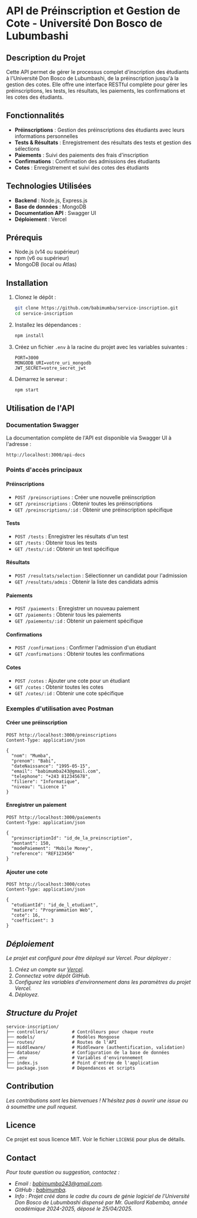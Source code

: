 # API de Préinscription et Gestion de Cote - Université Don Bosco de Lubumbashi

## Description du Projet

Cette API permet de gérer le processus complet d'inscription des étudiants à l'Université Don Bosco de Lubumbashi, de la préinscription jusqu'à la gestion des cotes. Elle offre une interface RESTful complète pour gérer les préinscriptions, les tests, les résultats, les paiements, les confirmations et les cotes des étudiants.

## Fonctionnalités

- **Préinscriptions** : Gestion des préinscriptions des étudiants avec leurs informations personnelles
- **Tests & Résultats** : Enregistrement des résultats des tests et gestion des sélections
- **Paiements** : Suivi des paiements des frais d'inscription
- **Confirmations** : Confirmation des admissions des étudiants
- **Cotes** : Enregistrement et suivi des cotes des étudiants

## Technologies Utilisées

- **Backend** : Node.js, Express.js
- **Base de données** : MongoDB
- **Documentation API** : Swagger UI
- **Déploiement** : Vercel

## Prérequis

- Node.js (v14 ou supérieur)
- npm (v6 ou supérieur)
- MongoDB (local ou Atlas)

## Installation

1. Clonez le dépôt :
   ```bash
   git clone https://github.com/babimumba/service-inscription.git
   cd service-inscription
   ```

2. Installez les dépendances :
   ```bash
   npm install
   ```

3. Créez un fichier `.env` à la racine du projet avec les variables suivantes :
   ```
   PORT=3000
   MONGODB_URI=votre_uri_mongodb
   JWT_SECRET=votre_secret_jwt
   ```

4. Démarrez le serveur :
   ```bash
   npm start
   ```

## Utilisation de l'API

### Documentation Swagger

La documentation complète de l'API est disponible via Swagger UI à l'adresse :
```
http://localhost:3000/api-docs
```

### Points d'accès principaux

#### Préinscriptions
- `POST /preinscriptions` : Créer une nouvelle préinscription
- `GET /preinscriptions` : Obtenir toutes les préinscriptions
- `GET /preinscriptions/:id` : Obtenir une préinscription spécifique

#### Tests
- `POST /tests` : Enregistrer les résultats d'un test
- `GET /tests` : Obtenir tous les tests
- `GET /tests/:id` : Obtenir un test spécifique

#### Résultats
- `POST /resultats/selection` : Sélectionner un candidat pour l'admission
- `GET /resultats/admis` : Obtenir la liste des candidats admis

#### Paiements
- `POST /paiements` : Enregistrer un nouveau paiement
- `GET /paiements` : Obtenir tous les paiements
- `GET /paiements/:id` : Obtenir un paiement spécifique

#### Confirmations
- `POST /confirmations` : Confirmer l'admission d'un étudiant
- `GET /confirmations` : Obtenir toutes les confirmations

#### Cotes
- `POST /cotes` : Ajouter une cote pour un étudiant
- `GET /cotes` : Obtenir toutes les cotes
- `GET /cotes/:id` : Obtenir une cote spécifique

### Exemples d'utilisation avec Postman

#### Créer une préinscription
```
POST http://localhost:3000/preinscriptions
Content-Type: application/json

{
  "nom": "Mumba",
  "prenom": "Babi",
  "dateNaissance": "1995-05-15",
  "email": "babimumba243@gmail.com",
  "telephone": "+243 812345678",
  "filiere": "Informatique",
  "niveau": "Licence 1"
}
```

#### Enregistrer un paiement
```
POST http://localhost:3000/paiements
Content-Type: application/json

{
  "preinscriptionId": "id_de_la_preinscription",
  "montant": 150,
  "modePaiement": "Mobile Money",
  "reference": "REF123456"
}
```

#### Ajouter une cote
```
POST http://localhost:3000/cotes
Content-Type: application/json

{
  "etudiantId": "id_de_l_etudiant",
  "matiere": "Programmation Web",
  "cote": 16,
  "coefficient": 3
}
```

## *Déploiement*

*Le projet est configuré pour être déployé sur Vercel. Pour déployer :*

1. *Créez un compte sur [Vercel](https://vercel.com).*
2. *Connectez votre dépôt GitHub.*
3. *Configurez les variables d'environnement dans les paramètres du projet Vercel.*
4. *Déployez.*

## *Structure du Projet*

```
service-inscription/
├── controllers/         # Contrôleurs pour chaque route
├── models/              # Modèles Mongoose
├── routes/              # Routes de l'API
├── middleware/          # Middleware (authentification, validation)
├── database/            # Configuration de la base de données
├── .env                 # Variables d'environnement
├── index.js             # Point d'entrée de l'application
└── package.json         # Dépendances et scripts
```

## Contribution

*Les contributions sont les bienvenues ! N'hésitez pas à ouvrir une issue ou à soumettre une pull request.*

## Licence

Ce projet est sous licence MIT. Voir le fichier `LICENSE` pour plus de détails.

## Contact

*Pour toute question ou suggestion, contactez :*
- *Email : babimumba243@gmail.com.*
- *GitHub : [babimumba](https://github.com/babimumba).*
- *Info : Projet créé dans le cadre du cours de génie logiciel de l'Université Don Bosco de Lubumbashi dispensé par Mr. Guellord Kabemba, année académique 2024-2025, déposé le 25/04/2025.*